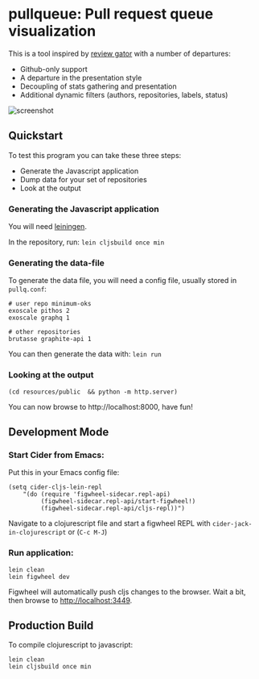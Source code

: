 pullqueue: Pull request queue visualization
===========================================

This is a tool inspired by [review
gator](https://github.com/fginther/review-gator) with a number of
departures:

- Github-only support
- A departure in the presentation style
- Decoupling of stats gathering and presentation
- Additional dynamic filters (authors, repositories, labels, status)

![screenshot](https://i.imgur.com/MgAi4YR.png)

## Quickstart

To test this program you can take these three steps:

- Generate the Javascript application
- Dump data for your set of repositories
- Look at the output

### Generating the Javascript application

You will need [leiningen](http://leiningen.org).

In the repository, run: `lein cljsbuild once min`

### Generating the data-file

To generate the data file, you will need a config file, usually
stored in `pullq.conf`:

```
# user repo minimum-oks
exoscale pithos 2
exoscale graphq 1

# other repositories
brutasse graphite-api 1
```

You can then generate the data with: `lein run`

### Looking at the output

```
(cd resources/public  && python -m http.server)
```

You can now browse to http://localhost:8000, have fun!


## Development Mode

### Start Cider from Emacs:

Put this in your Emacs config file:

```
(setq cider-cljs-lein-repl
	"(do (require 'figwheel-sidecar.repl-api)
         (figwheel-sidecar.repl-api/start-figwheel!)
         (figwheel-sidecar.repl-api/cljs-repl))")
```

Navigate to a clojurescript file and start a figwheel REPL with `cider-jack-in-clojurescript` or (`C-c M-J`)

### Run application:

```
lein clean
lein figwheel dev
```

Figwheel will automatically push cljs changes to the browser.
Wait a bit, then browse to [http://localhost:3449](http://localhost:3449).

## Production Build


To compile clojurescript to javascript:

```
lein clean
lein cljsbuild once min
```
